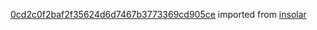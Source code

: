 [0cd2c0f2baf2f35624d6d7467b3773369cd905ce](https://github.com/insolar/insolar/commit/0cd2c0f2baf2f35624d6d7467b3773369cd905ce) imported from [insolar](https://github.com/insolar/insolar)
